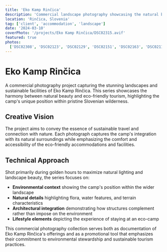 ```yaml
---
title: 'Eko Kamp Rinčica'
description: 'Commercial landscape photography showcasing the natural beauty and sustainability of Eco Camp Rinčica'
location: 'Rinčica, Slovenia'
tag: ['client', 'accommodation', 'landscape']
date: '2024-03-10'
coverPhoto: '/projects/Eko Kamp Rinčica/DSC02315.avif'
featured: true
photos:
  ['DSC02308', 'DSC02123', 'DSC02129', 'DSC02151', 'DSC02163', 'DSC02119', 'DSC02315', 'DSC02320']
---
```


# Eko Kamp Rinčica

A commercial photography project capturing the stunning landscapes and sustainable facilities of Eko Kamp Rinčica. This series showcases the harmony between natural beauty and eco-friendly tourism, highlighting the camp's unique position within pristine Slovenian wilderness.

## Creative Vision

The project aims to convey the essence of sustainable travel and connection with nature. Each photograph captures the camp's integration with its natural surroundings while emphasizing the comfort and accessibility of the eco-friendly accommodations and facilities.

## Technical Approach

Shot primarily during golden hours to maximize natural lighting and landscape beauty, the series focuses on:

- **Environmental context** showing the camp's position within the wider landscape
- **Natural details** highlighting flora, water features, and terrain characteristics
- **Architectural integration** demonstrating how structures complement rather than impose on the environment
- **Lifestyle elements** depicting the experience of staying at an eco-camp

This commercial photography collection serves both as documentation of Eko Kamp Rinčica's offerings and as a promotional tool that emphasizes their commitment to environmental stewardship and sustainable tourism practices.
